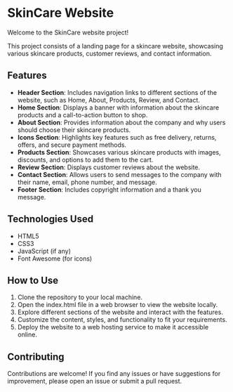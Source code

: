 # SkinCare Website

Welcome to the SkinCare website project!

This project consists of a landing page for a skincare website, showcasing various skincare products, customer reviews, and contact information.

## Features

- **Header Section**: Includes navigation links to different sections of the website, such as Home, About, Products, Review, and Contact.
- **Home Section**: Displays a banner with information about the skincare products and a call-to-action button to shop.
- **About Section**: Provides information about the company and why users should choose their skincare products.
- **Icons Section**: Highlights key features such as free delivery, returns, offers, and secure payment methods.
- **Products Section**: Showcases various skincare products with images, discounts, and options to add them to the cart.
- **Review Section**: Displays customer reviews about the website.
- **Contact Section**: Allows users to send messages to the company with their name, email, phone number, and message.
- **Footer Section**: Includes copyright information and a thank you message.

## Technologies Used

- HTML5
- CSS3
- JavaScript (if any)
- Font Awesome (for icons)

## How to Use

1. Clone the repository to your local machine.
2. Open the index.html file in a web browser to view the website locally.
3. Explore different sections of the website and interact with the features.
4. Customize the content, styles, and functionality to fit your requirements.
5. Deploy the website to a web hosting service to make it accessible online.

## Contributing

Contributions are welcome! If you find any issues or have suggestions for improvement, please open an issue or submit a pull request.

